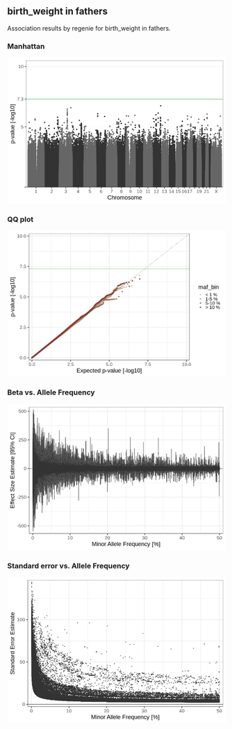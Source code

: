 ## birth_weight in fathers
Association results by regenie for birth_weight in fathers.
### Manhattan
![](figures/pop_fathers_pheno_birth_weight_mh.png)
### QQ plot
![](figures/pop_fathers_pheno_birth_weight_qq.png)
### Beta vs. Allele Frequency
![](figures/pop_fathers_pheno_birth_weight_beta_af.png)
### Standard error vs. Allele Frequency
![](figures/pop_fathers_pheno_birth_weight_se_af.png)
